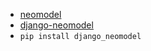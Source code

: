 

- [neomodel](https://github.com/neo4j-contrib/neomodel)
- [django-neomodel](https://github.com/neo4j-contrib/django-neomodel)
- `pip install django_neomodel`
